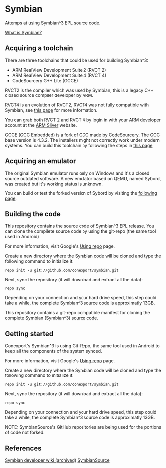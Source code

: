 # Symbian

Attemps at using Symbian^3 EPL source code.

[What is Symbian?](https://en.wikipedia.org/wiki/Symbian_OS)

## Acquiring a toolchain
There are three toolchains that could be used for building Symbian^3:
- ARM RealView Development Suite 2 (RVCT 2)
- ARM RealView Development Suite 4 (RVCT 4)
- CodeSourcery G++ Lite (GCCE)

RVCT2 is the compiler which was used by Symbian, this is a legacy C++ closed source compiler developer by ARM.

RVCT4 is an evolution of RVCT2, RVCT4 was not fully compatible with Symbian, see [this page](https://akawolf.org/wiki/index.php/Compiler_Compatibility/RVCT) for more information.

You can grab both RVCT 2 and RVCT 4 by login in with your ARM developer account at the [ARM Sliver](https://silver.arm.com) website.

GCCE (GCC Embedded) is a fork of GCC made by CodeSourcery. The GCC base version is 4.3.2. The installers might not correctly work under modern systems.
You can build this toolchain by following the steps in [this page](https://github.com/conexport/symbian_toolchain_buildscripts)

## Acquiring an emulator
The original Symbian emulator runs only on Windows and it's a closed source outdated software.
A new emulator based on QEMU, named Sybord, was created but it's working status is unknown.

You can build or test the forked version of Sybord by visiting the [following page](https://github.com/conexport/symbian_tools_qemu).

## Building the code
This repository contains the source code of Symbian^3 EPL release.
You can clone the compilete source code by using the git-repo (the same tool used in Android)

For more information, visit Google's [Using repo](http://source.android.com/source/using-repo.html) page.


Create a new directory where the Symbian code will be cloned and type the following command to initialize it:
```
repo init -u git://github.com/conexport/symbian.git
```

Next, sync the repository (it will download and extract all the data):
```
repo sync
```

Depending on your connection and your hard drive speed, 
this step could take a while, the complete Symbian^3 source code is approximatly 13GB.

This repository contains a git-repo compatible manifest for cloning the complete Symbian (Symbian^3) source code.

## Getting started
Conexport's Symbian^3 is using Git-Repo, the same tool used in Android to keep all the components of the system synced.

For more information, visit Google's [Using repo](http://source.android.com/source/using-repo.html) page.

Create a new directory where the Symbian code will be cloned and type the following command to initialize it:
```
repo init -u git://github.com/conexport/symbian.git
```

Next, sync the repository (it will download and extract all the data):
```
repo sync
```

Depending on your connection and your hard drive speed,
this step could take a while, the complete Symbian^3 source code is approximatly 13GB.

NOTE: SymbianSource's GitHub repositories are being used for the portions of code not forked.

## References
[Symbian developer wiki (archived)](https://akawolf.org/wiki/index.php/Main_Page)
[SymbianSource](https://github.com/SymbianSource)
